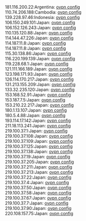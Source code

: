 181.116.200.22:Argentina: [ovpn config](vpn/181_116_200_22.ovpn)  
110.74.206.188:Cambodia: [ovpn config](vpn/110_74_206_188.ovpn)  
139.228.97.46:Indonesia: [ovpn config](vpn/139_228_97_46.ovpn)  
106.150.249.101:Japan: [ovpn config](vpn/106_150_249_101.ovpn)  
106.152.126.243:Japan: [ovpn config](vpn/106_152_126_243.ovpn)  
110.135.120.88:Japan: [ovpn config](vpn/110_135_120_88.ovpn)  
114.144.47.226:Japan: [ovpn config](vpn/114_144_47_226.ovpn)  
114.187.11.8:Japan: [ovpn config](vpn/114_187_11_8.ovpn)  
114.187.11.8:Japan: [ovpn config](vpn/114_187_11_8.ovpn)  
115.30.138.86:Japan: [ovpn config](vpn/115_30_138_86.ovpn)  
116.220.199.139:Japan: [ovpn config](vpn/116_220_199_139.ovpn)  
119.228.68.1:Japan: [ovpn config](vpn/119_228_68_1.ovpn)  
121.111.166.189:Japan: [ovpn config](vpn/121_111_166_189.ovpn)  
123.198.171.93:Japan: [ovpn config](vpn/123_198_171_93.ovpn)  
126.114.170.217:Japan: [ovpn config](vpn/126_114_170_217.ovpn)  
131.213.155.209:Japan: [ovpn config](vpn/131_213_155_209.ovpn)  
133.32.235.120:Japan: [ovpn config](vpn/133_32_235_120.ovpn)  
153.168.52.91:Japan: [ovpn config](vpn/153_168_52_91.ovpn)  
153.187.7.5:Japan: [ovpn config](vpn/153_187_7_5.ovpn)  
153.210.22.217:Japan: [ovpn config](vpn/153_210_22_217.ovpn)  
180.1.13.107:Japan: [ovpn config](vpn/180_1_13_107.ovpn)  
180.5.4.88:Japan: [ovpn config](vpn/180_5_4_88.ovpn)  
193.114.17.142:Japan: [ovpn config](vpn/193_114_17_142.ovpn)  
211.18.113.241:Japan: [ovpn config](vpn/211_18_113_241.ovpn)  
219.100.37.1:Japan: [ovpn config](vpn/219_100_37_1.ovpn)  
219.100.37.108:Japan: [ovpn config](vpn/219_100_37_108.ovpn)  
219.100.37.109:Japan: [ovpn config](vpn/219_100_37_109.ovpn)  
219.100.37.125:Japan: [ovpn config](vpn/219_100_37_125.ovpn)  
219.100.37.138:Japan: [ovpn config](vpn/219_100_37_138.ovpn)  
219.100.37.19:Japan: [ovpn config](vpn/219_100_37_19.ovpn)  
219.100.37.205:Japan: [ovpn config](vpn/219_100_37_205.ovpn)  
219.100.37.211:Japan: [ovpn config](vpn/219_100_37_211.ovpn)  
219.100.37.213:Japan: [ovpn config](vpn/219_100_37_213.ovpn)  
219.100.37.22:Japan: [ovpn config](vpn/219_100_37_22.ovpn)  
219.100.37.4:Japan: [ovpn config](vpn/219_100_37_4.ovpn)  
219.100.37.50:Japan: [ovpn config](vpn/219_100_37_50.ovpn)  
219.100.37.58:Japan: [ovpn config](vpn/219_100_37_58.ovpn)  
219.100.37.67:Japan: [ovpn config](vpn/219_100_37_67.ovpn)  
219.100.37.7:Japan: [ovpn config](vpn/219_100_37_7.ovpn)  
219.100.37.90:Japan: [ovpn config](vpn/219_100_37_90.ovpn)  
220.108.157.75:Japan: [ovpn config](vpn/220_108_157_75.ovpn)  
222.14.195.122:Japan: [ovpn config](vpn/222_14_195_122.ovpn)  
36.13.201.9:Japan: [ovpn config](vpn/36_13_201_9.ovpn)  
60.154.113.53:Japan: [ovpn config](vpn/60_154_113_53.ovpn)  
61.23.45.147:Japan: [ovpn config](vpn/61_23_45_147.ovpn)  
61.44.174.142:Japan: [ovpn config](vpn/61_44_174_142.ovpn)  
106.255.106.69:Korea Republic of: [ovpn config](vpn/106_255_106_69.ovpn)  
112.158.41.63:Korea Republic of: [ovpn config](vpn/112_158_41_63.ovpn)  
115.22.115.135:Korea Republic of: [ovpn config](vpn/115_22_115_135.ovpn)  
116.120.214.31:Korea Republic of: [ovpn config](vpn/116_120_214_31.ovpn)  
118.176.36.81:Korea Republic of: [ovpn config](vpn/118_176_36_81.ovpn)  
119.195.167.144:Korea Republic of: [ovpn config](vpn/119_195_167_144.ovpn)  
119.197.32.224:Korea Republic of: [ovpn config](vpn/119_197_32_224.ovpn)  
119.197.63.39:Korea Republic of: [ovpn config](vpn/119_197_63_39.ovpn)  
121.137.253.112:Korea Republic of: [ovpn config](vpn/121_137_253_112.ovpn)  
121.157.121.150:Korea Republic of: [ovpn config](vpn/121_157_121_150.ovpn)  
121.159.170.103:Korea Republic of: [ovpn config](vpn/121_159_170_103.ovpn)  
121.183.246.22:Korea Republic of: [ovpn config](vpn/121_183_246_22.ovpn)  
121.186.220.7:Korea Republic of: [ovpn config](vpn/121_186_220_7.ovpn)  
123.111.206.100:Korea Republic of: [ovpn config](vpn/123_111_206_100.ovpn)  
125.135.135.212:Korea Republic of: [ovpn config](vpn/125_135_135_212.ovpn)  
175.114.56.39:Korea Republic of: [ovpn config](vpn/175_114_56_39.ovpn)  
175.121.122.26:Korea Republic of: [ovpn config](vpn/175_121_122_26.ovpn)  
175.215.1.106:Korea Republic of: [ovpn config](vpn/175_215_1_106.ovpn)  
180.69.128.113:Korea Republic of: [ovpn config](vpn/180_69_128_113.ovpn)  
183.98.182.214:Korea Republic of: [ovpn config](vpn/183_98_182_214.ovpn)  
1.231.87.125:Korea Republic of: [ovpn config](vpn/1_231_87_125.ovpn)  
1.242.89.253:Korea Republic of: [ovpn config](vpn/1_242_89_253.ovpn)  
210.180.123.59:Korea Republic of: [ovpn config](vpn/210_180_123_59.ovpn)  
211.199.137.105:Korea Republic of: [ovpn config](vpn/211_199_137_105.ovpn)  
211.203.68.232:Korea Republic of: [ovpn config](vpn/211_203_68_232.ovpn)  
211.216.248.72:Korea Republic of: [ovpn config](vpn/211_216_248_72.ovpn)  
211.44.31.77:Korea Republic of: [ovpn config](vpn/211_44_31_77.ovpn)  
218.151.55.45:Korea Republic of: [ovpn config](vpn/218_151_55_45.ovpn)  
218.152.126.14:Korea Republic of: [ovpn config](vpn/218_152_126_14.ovpn)  
220.122.141.202:Korea Republic of: [ovpn config](vpn/220_122_141_202.ovpn)  
221.147.214.170:Korea Republic of: [ovpn config](vpn/221_147_214_170.ovpn)  
221.149.2.108:Korea Republic of: [ovpn config](vpn/221_149_2_108.ovpn)  
221.157.148.151:Korea Republic of: [ovpn config](vpn/221_157_148_151.ovpn)  
221.157.170.26:Korea Republic of: [ovpn config](vpn/221_157_170_26.ovpn)  
39.119.124.179:Korea Republic of: [ovpn config](vpn/39_119_124_179.ovpn)  
39.122.182.98:Korea Republic of: [ovpn config](vpn/39_122_182_98.ovpn)  
49.161.230.211:Korea Republic of: [ovpn config](vpn/49_161_230_211.ovpn)  
58.120.105.113:Korea Republic of: [ovpn config](vpn/58_120_105_113.ovpn)  
58.230.106.154:Korea Republic of: [ovpn config](vpn/58_230_106_154.ovpn)  
58.234.190.121:Korea Republic of: [ovpn config](vpn/58_234_190_121.ovpn)  
59.10.213.246:Korea Republic of: [ovpn config](vpn/59_10_213_246.ovpn)  
59.13.190.86:Korea Republic of: [ovpn config](vpn/59_13_190_86.ovpn)  
61.253.80.143:Korea Republic of: [ovpn config](vpn/61_253_80_143.ovpn)  
46.146.94.239:Russian Federation: [ovpn config](vpn/46_146_94_239.ovpn)  
46.147.57.78:Russian Federation: [ovpn config](vpn/46_147_57_78.ovpn)  
184.22.54.110:Thailand: [ovpn config](vpn/184_22_54_110.ovpn)  
49.228.178.200:Thailand: [ovpn config](vpn/49_228_178_200.ovpn)  
94.244.36.97:Ukraine: [ovpn config](vpn/94_244_36_97.ovpn)  
173.198.248.39:United States: [ovpn config](vpn/173_198_248_39.ovpn)  
67.58.241.243:United States: [ovpn config](vpn/67_58_241_243.ovpn)  
118.69.65.60:Viet Nam: [ovpn config](vpn/118_69_65_60.ovpn)  
118.69.65.60:Viet Nam: [ovpn config](vpn/118_69_65_60.ovpn)  
1.52.68.199:Viet Nam: [ovpn config](vpn/1_52_68_199.ovpn)  
